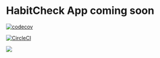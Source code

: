 # HabitCheck App coming soon

[![codecov](https://codecov.io/gh/bchehraz/HabitCheck/branch/master/graph/badge.svg?token=E4fl4A6gli)](https://codecov.io/gh/bchehraz/HabitCheck)

[![CircleCI](https://circleci.com/gh/bchehraz/HabitCheck.svg?style=svg&circle-token=fb833bb6decbfff142aaac6cbf0e200dcecaf4cd)](https://circleci.com/gh/bchehraz/HabitCheck)

<img src="https://codecov.io/gh/bchehraz/HabitCheck/branch/master/graphs/sunburst.svg?token=E4fl4A6gli" />
